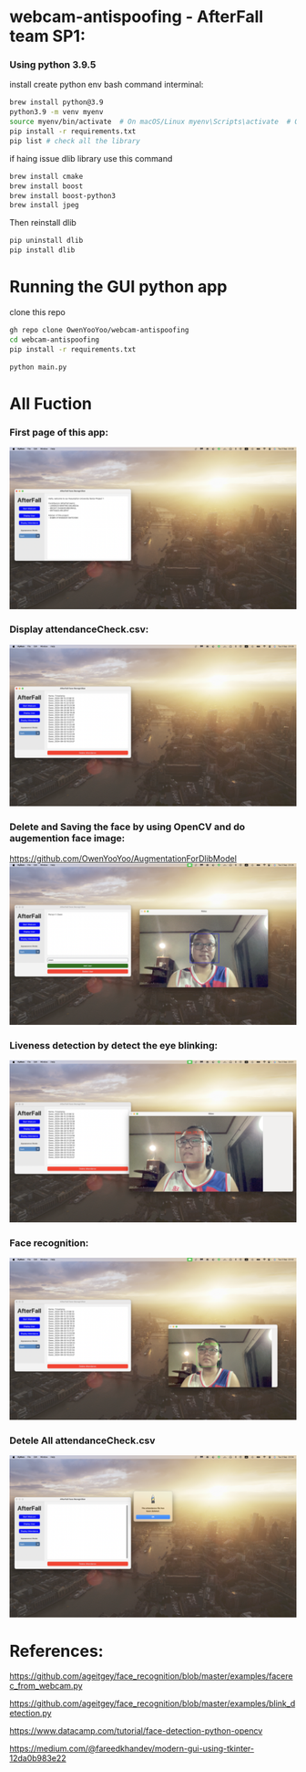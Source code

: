 # webcam-antispoofing - AfterFall team SP1:

### Using python 3.9.5

install create python env bash command interminal:
```bash
brew install python@3.9  
python3.9 -m venv myenv
source myenv/bin/activate  # On macOS/Linux myenv\Scripts\activate  # On Windows
pip install -r requirements.txt
pip list # check all the library
```

if haing issue dlib library use this command 
```bash
brew install cmake
brew install boost
brew install boost-python3
brew install jpeg
```

Then reinstall dlib

```bash
pip uninstall dlib
pip install dlib
```

# Running the GUI python app

clone this repo
```bash
gh repo clone OwenYooYoo/webcam-antispoofing
cd webcam-antispoofing
pip install -r requirements.txt
```

```bash
python main.py

```
# All Fuction

### First page of this app:
![image](imageForReadme/1.png)
### Display attendanceCheck.csv:
![image](imageForReadme/2.png)
### Delete and Saving the face by using OpenCV and do augemention face image:
https://github.com/OwenYooYoo/AugmentationForDlibModel
![image](imageForReadme/3.png)
### Liveness detection by detect the eye blinking:
![image](imageForReadme/4.png)
### Face recognition:
![image](imageForReadme/5.png)
### Detele All attendanceCheck.csv
![image](imageForReadme/6.png)

# References:

https://github.com/ageitgey/face_recognition/blob/master/examples/facerec_from_webcam.py

https://github.com/ageitgey/face_recognition/blob/master/examples/blink_detection.py

https://www.datacamp.com/tutorial/face-detection-python-opencv

https://medium.com/@fareedkhandev/modern-gui-using-tkinter-12da0b983e22

